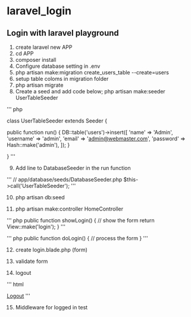 # laravel_login

## Login with laravel playground
1. create laravel new APP
2. cd APP
3. composer install
4. Configure database setting in .env
5. php artisan make:migration create_users_table --create=users
6. setup table coloms in migration folder
7. php artisan migrate
8. Create a seed and add code below; php artisan make:seeder UserTableSeeder

''' php

class UserTableSeeder extends Seeder
{

public function run()
{
  DB::table('users')->insert([
    'name'      => 'Admin',
    'username'  => 'admin',
    'email'     => 'admin@webmaster.com',
    'password'  => Hash::make('admin'),
  ]);
}

}
'''

9. Add line to DatabaseSeeder in the run function

'''
// app/database/seeds/DatabaseSeeder.php
$this->call('UserTableSeeder');
'''

10. php artisan db:seed

11. php artisan make:controller HomeController

''' php
public function showLogin()
{
    // show the form
    return View::make('login');
}
'''

''' php
public function doLogin()
{
// process the form
}
'''

12. create login.blade.php (form)

13. validate form

14. logout

''' html
<!-- LOGOUT BUTTON -->
<a href="{{ URL::to('logout') }}">Logout</a>
'''

15. Middleware for logged in test
